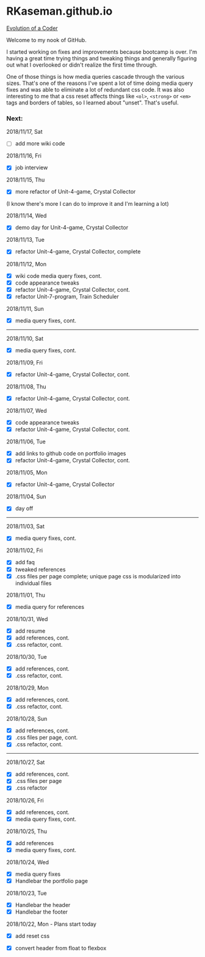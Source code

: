 # RKaseman.github.io

[Evolution of a Coder](https://rkaseman.github.io/)

Welcome to my nook of GitHub.

I started working on fixes and improvements because bootcamp is over. I'm having a great time trying things and tweaking things and generally figuring out what I overlooked or didn't realize the first time through.

One of those things is how media queries cascade through the various sizes. That's one of the reasons I've spent a lot of time doing media query fixes and was able to eliminate a lot of redundant css code. It was also interesting to me that a css reset affects things like `<ol>`, `<strong>` or `<em>` tags and borders of tables, so I learned about "unset". That's useful.

### **Next:**

2018/11/17, Sat
- [ ] add more wiki code

2018/11/16, Fri
- [x] job interview

2018/11/15, Thu
- [x] more refactor of Unit-4-game, Crystal Collector

(I know there's more I can do to improve it and I'm learning a lot)

2018/11/14, Wed
- [x] demo day for Unit-4-game, Crystal Collector

2018/11/13, Tue
- [x] refactor Unit-4-game, Crystal Collector, complete

2018/11/12, Mon
- [x] wiki code media query fixes, cont.
- [x] code appearance tweaks
- [x] refactor Unit-4-game, Crystal Collector, cont.
- [x] refactor Unit-7-program, Train Scheduler

2018/11/11, Sun
- [x] media query fixes, cont.
- - - -
2018/11/10, Sat
- [x] media query fixes, cont.

2018/11/09, Fri
- [x] refactor Unit-4-game, Crystal Collector, cont.

2018/11/08, Thu
- [x] refactor Unit-4-game, Crystal Collector, cont.

2018/11/07, Wed
- [x] code appearance tweaks
- [x] refactor Unit-4-game, Crystal Collector, cont.

2018/11/06, Tue
- [x] add links to github code on portfolio images
- [x] refactor Unit-4-game, Crystal Collector, cont.

2018/11/05, Mon
- [x] refactor Unit-4-game, Crystal Collector

2018/11/04, Sun
- [x] day off
- - - -
2018/11/03, Sat
- [x] media query fixes, cont.

2018/11/02, Fri
- [x] add faq
- [x] tweaked references
- [x] .css files per page complete; unique page css is modularized into individual files

2018/11/01, Thu
- [x] media query for references

2018/10/31, Wed
- [x] add resume
- [x] add references, cont.
- [x] .css refactor, cont.

2018/10/30, Tue
- [x] add references, cont.
- [x] .css refactor, cont.

2018/10/29, Mon
- [x] add references, cont.
- [x] .css refactor, cont.

2018/10/28, Sun
- [x] add references, cont.
- [x] .css files per page, cont.
- [x] .css refactor, cont.
- - - -
2018/10/27, Sat
- [x] add references, cont.
- [x] .css files per page
- [x] .css refactor

2018/10/26, Fri
- [x] add references, cont.
- [x] media query fixes, cont.

2018/10/25, Thu
- [x] add references
- [x] media query fixes, cont.

2018/10/24, Wed
- [x] media query fixes
- [x] Handlebar the portfolio page

2018/10/23, Tue
- [x] Handlebar the header
- [x] Handlebar the footer

2018/10/22, Mon - Plans start today
- [x] add reset css
- [x] convert header from float to flexbox


